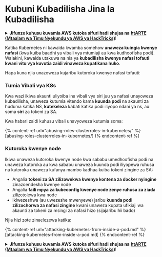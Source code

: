 # Kubuni Kubadilisha Jina la Kubadilisha

<details>

<summary><strong>Jifunze kuhusu kuvamia AWS kutoka sifuri hadi shujaa na</strong> <a href="https://training.hacktricks.xyz/courses/arte"><strong>htARTE (Mtaalam wa Timu Nyekundu ya AWS ya HackTricks)</strong></a><strong>!</strong></summary>

Njia nyingine za kusaidia HackTricks:

* Ikiwa unataka kuona **kampuni yako ikitangazwa kwenye HackTricks** au **kupakua HackTricks kwa PDF** Angalia [**MIPANGO YA KUJIUNGA**](https://github.com/sponsors/carlospolop)!
* Pata [**bidhaa rasmi za PEASS & HackTricks**](https://peass.creator-spring.com)
* Gundua [**Familia ya PEASS**](https://opensea.io/collection/the-peass-family), mkusanyiko wetu wa kipekee wa [**NFTs**](https://opensea.io/collection/the-peass-family)
* **Jiunge na** 💬 [**Kikundi cha Discord**](https://discord.gg/hRep4RUj7f) au kikundi cha [**telegram**](https://t.me/peass) au **fuata** kwenye **Twitter** 🐦 [**@carlospolopm**](https://twitter.com/carlospolopm)**.**
* **Shiriki mbinu zako za kuvamia kwa kuwasilisha PRs kwa** [**HackTricks**](https://github.com/carlospolop/hacktricks) na [**HackTricks Cloud**](https://github.com/carlospolop/hacktricks-cloud) repos za github.

</details>

Katika Kubernetes ni kawaida kwamba somehow **unaweza kuingia kwenye nafasi** (kwa kuiba baadhi ya vibali vya mtumiaji au kwa kudhoofisha podi). Walakini, kawaida utakuwa na nia ya **kubadilisha kwenye nafasi tofauti kwani vitu vya kuvutia zaidi vinaweza kupatikana huko**.

Hapa kuna njia unazoweza kujaribu kutoroka kwenye nafasi tofauti:

### Tumia Vibali vya K8s

Kwa wazi ikiwa akaunti uliyoiba ina vibali vya siri juu ya nafasi unayoweza kubadilisha, unaweza kutumia vitendo kama **kuunda podi** na akaunti za huduma katika NS, **kutekeleza** kabati katika podi iliyopo ndani ya ns, au soma **siri** za tokeni za SA.

Kwa habari zaidi kuhusu vibali unavyoweza kutumia soma:

{% content-ref url="abusing-roles-clusterroles-in-kubernetes/" %}
[abusing-roles-clusterroles-in-kubernetes/]
{% endcontent-ref %}

### Kutoroka kwenye node

Ikiwa unaweza kutoroka kwenye node kwa sababu umedhoofisha podi na unaweza kutoroka au kwa sababu unaweza kuunda podi iliyopewa ruhusa na kutoroka unaweza kufanya mambo kadhaa kuiba tokeni zingine za SA:

* Angalia **tokeni za SA zilizowekwa kwenye kontena za docker nyingine** zinazoendesha kwenye node
* Angalia **faili mpya za kubeconfig kwenye node zenye ruhusa za ziada** zilizotolewa kwa node
* Ikiwezeshwa (au uwezeshe mwenyewe) jaribu **kuunda podi zilizochorwa za nafasi zingine** kwani unaweza kupata ufikiaji wa akaunti za tokeni za msingi za nafasi hizo (sijajaribu hii bado)

Njia hizi zote zinaelezewa katika:

{% content-ref url="attacking-kubernetes-from-inside-a-pod.md" %}
[attacking-kubernetes-from-inside-a-pod.md]
{% endcontent-ref %}

<details>

<summary><strong>Jifunze kuhusu kuvamia AWS kutoka sifuri hadi shujaa na</strong> <a href="https://training.hacktricks.xyz/courses/arte"><strong>htARTE (Mtaalam wa Timu Nyekundu ya AWS ya HackTricks)</strong></a><strong>!</strong></summary>

Njia nyingine za kusaidia HackTricks:

* Ikiwa unataka kuona **kampuni yako ikitangazwa kwenye HackTricks** au **kupakua HackTricks kwa PDF** Angalia [**MIPANGO YA KUJIUNGA**](https://github.com/sponsors/carlospolop)!
* Pata [**bidhaa rasmi za PEASS & HackTricks**](https://peass.creator-spring.com)
* Gundua [**Familia ya PEASS**](https://opensea.io/collection/the-peass-family), mkusanyiko wetu wa kipekee wa [**NFTs**](https://opensea.io/collection/the-peass-family)
* **Jiunge na** 💬 [**Kikundi cha Discord**](https://discord.gg/hRep4RUj7f) au kikundi cha [**telegram**](https://t.me/peass) au **fuata** kwenye **Twitter** 🐦 [**@carlospolopm**](https://twitter.com/carlospolopm)**.**
* **Shiriki mbinu zako za kuvamia kwa kuwasilisha PRs kwa** [**HackTricks**](https://github.com/carlospolop/hacktricks) na [**HackTricks Cloud**](https://github.com/carlospolop/hacktricks-cloud) repos za github.

</details>
